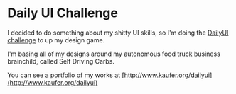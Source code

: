 # Daily UI Challenge

I decided to do something about my shitty UI skills, so I'm doing the [DailyUI challenge](http://www.dailyui.co/) to up my design game.

I'm basing all of my designs around my autonomous food truck business brainchild, called Self Driving Carbs.

You can see a portfolio of my works at [http://www.kaufer.org/dailyui](http://www.kaufer.org/dailyui)